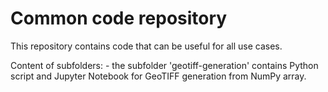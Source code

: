 # Common code repository
This repository contains code that can be useful for all use cases.

Content of subfolders:
    - the subfolder 'geotiff-generation' contains Python script and Jupyter Notebook for GeoTIFF generation from NumPy array.
